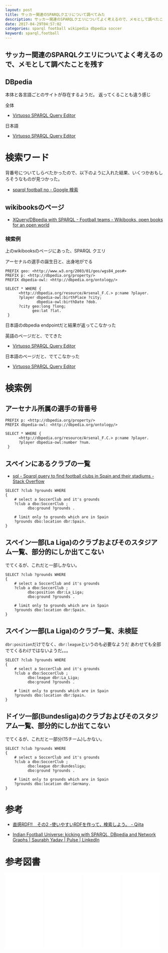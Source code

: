 ```yaml
---
layout: post
title: サッカー関連のSPARQLクエリについて調べてみた
description: サッカー関連のSPARQLクエリについてよく考えるので、メモとして調べたことを残す
date: 2017-04-29T04:57:02
categories: sparql football wikipedia dbpedia soccer
keyword: sparql,football
---
```


## サッカー関連のSPARQLクエリについてよく考えるので、メモとして調べたことを残す



## DBpedia

本体と各言語ごとのサイトが存在するようだ。
返ってくることも違う感じ

全体
* [Virtuoso SPARQL Query Editor](https://dbpedia.org/sparql)

日本語
* [Virtuoso SPARQL Query Editor](http://ja.dbpedia.org/sparql)


# 検索ワード

背番号についてしらべたかったので、以下のように入れた結果、いくつかおもしろそうなものが見つかった。

* [sparql football no - Google 検索](https://www.google.co.jp/search?q=sparql+football+no&ie=utf-8&oe=utf-8)

## wikibooksのページ

* [XQuery/DBpedia with SPARQL - Football teams - Wikibooks, open books for an open world](https://en.wikibooks.org/wiki/XQuery/DBpedia_with_SPARQL_-_Football_teams)

### 検索例

上のwikibooksのページにあった、SPARQL クエリ

アーセナルの選手の誕生日と、出身地がでる

```sparql
PREFIX geo: <http://www.w3.org/2003/01/geo/wgs84_pos#>
PREFIX p: <http://dbpedia.org/property/>  
PREFIX dbpedia-owl: <http://dbpedia.org/ontology/>

SELECT * WHERE {
      <http://dbpedia.org/resource/Arsenal_F.C.> p:name ?player.
      ?player dbpedia-owl:birthPlace ?city;
              dbpedia-owl:birthDate ?dob.
      ?city geo:long ?long;
            geo:lat ?lat.
 }
```

日本語のdbpedia endpointだと結果が返ってこなかった

英語のページだと、でてきた

* [Virtuoso SPARQL Query Editor](https://dbpedia.org/sparql)

日本語のページだと、でてこなかった

* [Virtuoso SPARQL Query Editor](http://ja.dbpedia.org/sparql)

# 検索例

## アーセナル所属の選手の背番号

```sparql
PREFIX p: <http://dbpedia.org/property/>  
PREFIX dbpedia-owl: <http://dbpedia.org/ontology/>

SELECT * WHERE {
      <http://dbpedia.org/resource/Arsenal_F.C.> p:name ?player.
      ?player dbpedia-owl:number ?num.
 }
```

## スペインにあるクラブの一覧


* [sql - Sparql query to find football clubs in Spain and their stadiums - Stack Overflow](http://stackoverflow.com/questions/35376628/sparql-query-to-find-football-clubs-in-spain-and-their-stadiums)


```
SELECT ?club ?grounds WHERE
{
    # select a SoccerClub and it's grounds
    ?club a dbo:SoccerClub ;
          dbo:ground ?grounds .

    # limit only to grounds which are in Spain
    ?grounds dbo:location dbr:Spain.
}
```

## スペイン一部(La Liga)のクラブおよびそのスタジアム一覧、部分的にしか出てこない

でてくるが、これだと一部しかない。

```
SELECT ?club ?grounds WHERE
{
    # select a SoccerClub and it's grounds
    ?club a dbo:SoccerClub ;
          dbo:position dbr:La_Liga;
          dbo:ground ?grounds .

    # limit only to grounds which are in Spain
    ?grounds dbo:location dbr:Spain.
}
```

## スペイン一部(La Liga)のクラブ一覧、未検証

`dbr:position`だけでなく、`dbr:league`というのも必要なようだ
あわせても全部でてくるわけではないようだ。。。

```
SELECT ?club ?grounds WHERE
{
    # select a SoccerClub and it's grounds
    ?club a dbo:SoccerClub ;
          dbo:league dbr:La_Liga;
          dbo:ground ?grounds .

    # limit only to grounds which are in Spain
    ?grounds dbo:location dbr:Spain.
}
```

## ドイツ一部(Bundesliga)のクラブおよびそのスタジアム一覧、部分的にしか出てこない

でてくるが、これだと一部分(15チーム)しかない。

```
SELECT ?club ?grounds WHERE
{
    # select a SoccerClub and it's grounds
    ?club a dbo:SoccerClub ;
          dbo:league dbr:Bundesliga;
          dbo:ground ?grounds .

    # limit only to grounds which are in Spain
    ?grounds dbo:location dbr:Germany.
}
```


# 参考

* [直感RDF!!　その2 -使いやすいRDFを作って，検索しよう。 - Qiita](http://qiita.com/maoringo/items/0d48a3d967a35581cc24)

* [Indian Football Universe: kicking with SPARQL, DBpedia and Network Graphs \| Saurabh Yadav \| Pulse \| LinkedIn](https://www.linkedin.com/pulse/indian-football-universe-kicking-sparql-dbpedia-network-saurabh-yadav)

# 参考図書

<iframe style="width:120px;height:240px;" marginwidth="0" marginheight="0" scrolling="no" frameborder="0" src="//rcm-fe.amazon-adsystem.com/e/cm?lt1=_blank&bc1=000000&IS2=1&bg1=FFFFFF&fc1=000000&lc1=0000FF&t=mi3002-22&o=9&p=8&l=as4&m=amazon&f=ifr&ref=as_ss_li_til&asins=B017LQG9XC&linkId=ef739d06595f6b8f39b7889985c0e4e6"></iframe>

<iframe style="width:120px;height:240px;" marginwidth="0" marginheight="0" scrolling="no" frameborder="0" src="//rcm-fe.amazon-adsystem.com/e/cm?lt1=_blank&bc1=000000&IS2=1&bg1=FFFFFF&fc1=000000&lc1=0000FF&t=mi3002-22&o=9&p=8&l=as4&m=amazon&f=ifr&ref=as_ss_li_til&asins=433902869X&linkId=7e8ff9f1afa1b8b5409220ba1496cbcf"></iframe>


<iframe style="width:120px;height:240px;" marginwidth="0" marginheight="0" scrolling="no" frameborder="0" src="//rcm-fe.amazon-adsystem.com/e/cm?lt1=_blank&bc1=000000&IS2=1&bg1=FFFFFF&fc1=000000&lc1=0000FF&t=mi3002-22&o=9&p=8&l=as4&m=amazon&f=ifr&ref=as_ss_li_til&asins=B00DR0DZCK&linkId=06fd37658d98f98f4404fe6ff7403172"></iframe>

<iframe style="width:120px;height:240px;" marginwidth="0" marginheight="0" scrolling="no" frameborder="0" src="//rcm-fe.amazon-adsystem.com/e/cm?lt1=_blank&bc1=000000&IS2=1&bg1=FFFFFF&fc1=000000&lc1=0000FF&t=mi3002-22&o=9&p=8&l=as4&m=amazon&f=ifr&ref=as_ss_li_til&asins=4627829310&linkId=436b7657627a93bc3a3374b8a5d17243"></iframe>
